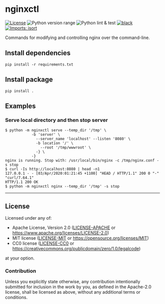 nginxctl
========
[![License](https://img.shields.io/badge/license-Apache--2.0%20OR%20MIT%20OR%20CC0-blue.svg)](https://opensource.org/licenses/Apache-2.0)
![Python version range](https://img.shields.io/badge/python-2.7%20|%203.5%20|%203.6%20|%203.7%20|%203.8%20|3.9-blue.svg)
![Python lint & test](https://github.com/offscale/nginxctl/workflows/Python%20lint%20&%20test/badge.svg)
[![black](https://img.shields.io/badge/code%20style-black-000000.svg)](https://github.com/psf/black)
[![Imports: isort](https://img.shields.io/badge/%20imports-isort-%231674b1?style=flat&labelColor=ef8336)](https://pycqa.github.io/isort/)

Commands for modifying and controlling nginx over the command-line.

## Install dependencies

    pip install -r requirements.txt

## Install package

    pip install .

## Examples

### Serve local directory and then stop server

    $ python -m nginxctl serve --temp_dir '/tmp' \ 
                -b 'server' \
                  --server_name 'localhost' --listen '8080' \
                  -b location '/' \
                    --root '/tmp/wwwroot' \
                  -} \
                -}
    nginx is running. Stop with: /usr/local/bin/nginx -c /tmp/nginx.conf -s stop
    $ curl -Is http://localhost:8080 | head -n1
    127.0.0.1 - - [03/Apr/2020:01:21:45 +1100] "HEAD / HTTP/1.1" 200 0 "-" "curl/7.64.1"
    HTTP/1.1 200 OK
    $ python -m nginxctl nginx --temp_dir '/tmp' -s stop

---

## License

Licensed under any of:

- Apache License, Version 2.0 ([LICENSE-APACHE](LICENSE-APACHE) or <https://www.apache.org/licenses/LICENSE-2.0>)
- MIT license ([LICENSE-MIT](LICENSE-MIT) or <https://opensource.org/licenses/MIT>)
- CC0 license ([LICENSE-CC0](LICENSE-CC0) or <https://creativecommons.org/publicdomain/zero/1.0/legalcode>)

at your option.

### Contribution

Unless you explicitly state otherwise, any contribution intentionally submitted
for inclusion in the work by you, as defined in the Apache-2.0 license, shall be
licensed as above, without any additional terms or conditions.
